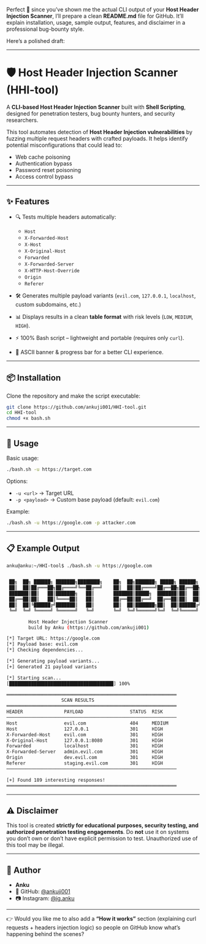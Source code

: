 Perfect 🚀 since you’ve shown me the actual CLI output of your **Host Header Injection Scanner**, I’ll prepare a clean **README.md** file for GitHub. It’ll explain installation, usage, sample output, features, and disclaimer in a professional bug-bounty style.

Here’s a polished draft:

---

# 🛡️ Host Header Injection Scanner (HHI-tool)

A **CLI-based Host Header Injection Scanner** built with **Shell Scripting**, designed for penetration testers, bug bounty hunters, and security researchers.

This tool automates detection of **Host Header Injection vulnerabilities** by fuzzing multiple request headers with crafted payloads. It helps identify potential misconfigurations that could lead to:

* Web cache poisoning
* Authentication bypass
* Password reset poisoning
* Access control bypass

---

## ✨ Features

* 🔍 Tests multiple headers automatically:

  * `Host`
  * `X-Forwarded-Host`
  * `X-Host`
  * `X-Original-Host`
  * `Forwarded`
  * `X-Forwarded-Server`
  * `X-HTTP-Host-Override`
  * `Origin`
  * `Referer`
* 🛠️ Generates multiple payload variants (`evil.com`, `127.0.0.1`, `localhost`, custom subdomains, etc.)
* 📊 Displays results in a clean **table format** with risk levels (`LOW`, `MEDIUM`, `HIGH`).
* ⚡ 100% Bash script – lightweight and portable (requires only `curl`).
* 🎨 ASCII banner & progress bar for a better CLI experience.

---

## 📦 Installation

Clone the repository and make the script executable:

```bash
git clone https://github.com/ankuji001/HHI-tool.git
cd HHI-tool
chmod +x bash.sh
```

---

## 🚀 Usage

Basic usage:

```bash
./bash.sh -u https://target.com
```

Options:

* `-u <url>` → Target URL
* `-p <payload>` → Custom base payload (default: `evil.com`)

Example:

```bash
./bash.sh -u https://google.com -p attacker.com
```

---

## 📋 Example Output

```bash
anku@anku:~/HHI-tool$ ./bash.sh -u https://google.com


 ██╗  ██╗ ██████╗ ███████╗████████╗    ██╗  ██╗███████╗ █████╗ ██████╗ ██████╗ ███████╗██████╗ 
 ██║  ██║██╔═══██╗██╔════╝╚══██╔══╝    ██║  ██║██╔════╝██╔══██╗██╔══██╗██╔══██╗██╔════╝██╔══██╗
 ███████║██║   ██║███████╗   ██║       ███████║█████╗  ███████║██║  ██║██████╔╝█████╗  ██║  ██║
 ██╔══██║██║   ██║╚════██║   ██║       ██╔══██║██╔══╝  ██╔══██║██║  ██║██╔══██╗██╔══╝  ██║  ██║
 ██║  ██║╚██████╔╝███████║   ██║       ██║  ██║███████╗██║  ██║██████╔╝██║  ██║███████╗██████╔╝
 ╚═╝  ╚═╝ ╚═════╝ ╚══════╝   ╚═╝       ╚═╝  ╚═╝╚══════╝╚═╝  ╚═╝╚═════╝ ╚═╝  ╚═╝╚══════╝╚═════╝ 

        Host Header Injection Scanner
        build by Anku (https://github.com/ankuji001)

[*] Target URL: https://google.com
[*] Payload base: evil.com
[*] Checking dependencies...

[*] Generating payload variants...
[+] Generated 21 payload variants

[*] Starting scan...
[██████████████████████████████████████] 100%

══════════════════════════════════════════════════════════════
                    SCAN RESULTS
══════════════════════════════════════════════════════════════
HEADER               PAYLOAD                 STATUS  RISK
──────────────────────────────────────────────────────────────
Host                 evil.com                404     MEDIUM
Host                 127.0.0.1               301     HIGH
X-Forwarded-Host     evil.com                301     HIGH
X-Original-Host      127.0.0.1:8080          301     HIGH
Forwarded            localhost               301     HIGH
X-Forwarded-Server   admin.evil.com          301     HIGH
Origin               dev.evil.com            301     HIGH
Referer              staging.evil.com        301     HIGH
──────────────────────────────────────────────────────────────

[+] Found 189 interesting responses!
══════════════════════════════════════════════════════════════
```

---

## ⚠️ Disclaimer

This tool is created **strictly for educational purposes, security testing, and authorized penetration testing engagements**.
Do **not** use it on systems you don’t own or don’t have explicit permission to test.
Unauthorized use of this tool may be illegal.

---

## 👤 Author

* **Anku**
* 🔗 GitHub: [@ankuji001](https://github.com/ankuji001)
* 📷 Instagram: [@ig.anku](https://www.instagram.com/ig.anku/)

---

👉 Would you like me to also add a **“How it works”** section (explaining curl requests + headers injection logic) so people on GitHub know what’s happening behind the scenes?
